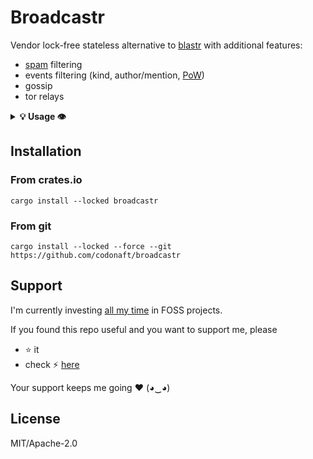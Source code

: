 # Broadcastr
Vendor lock-free stateless alternative to [blastr](https://github.com/MutinyWallet/blastr) with additional features:
- [spam](https://spam.nostr.band) filtering
- events filtering (kind, author/mention, [PoW](https://github.com/nostr-protocol/nips/blob/master/13.md))
- gossip
- tor relays

<details>
<summary><b>💡 Usage 👁️</b></summary>
<p>

```
Usage: broadcastr --listen <listen> --relay-sources <relay-sources> [--blocked-relays <blocked-relays>] [--tor-proxy <tor-proxy>] [--proxy <proxy>] [--min-pow <min-pow>] [--allowed-pubkeys <allowed-pubkeys>] [--max-events-per-min <max-events-per-min>] [--allowed-kinds <allowed-kinds>] [--disable-gossip] [--disable-spam-nostr-band] [--update-interval <update-interval>] [--max-backoff-interval <max-backoff-interval>] [--connection-timeout <connection-timeout>] [--request-timeout <request-timeout>] [--tcp-backlog <tcp-backlog>] [--max-msg-size <max-msg-size>] [--max-frame-size <max-frame-size>]

Broadcast nostr events to other relays

Options:
  --listen          the listener ws address (e.g. "ws://localhost:8080")
  --relay-sources   API endpoints/files with relay list (comma-separated, e.g.
                    "https://api.nostr.watch/v1/online,file:///path/to/relays-in-array.json")
  --blocked-relays  relays ignore-list (comma-separated, e.g.
                    "wss://nostr.mutinywallet.com,ws://1.2.3.4:9000"); put
                    public URL to your broadcastr here to avoid loops
  --tor-proxy       connect to tor onion relays using socks5 proxy (e.g.
                    "127.0.0.1:9050")
  --proxy           connect to all relays using socks5 proxy
  --min-pow         pow difficulty limit (NIP-13)
  --allowed-pubkeys authors or mentioned authors (comma-separated
                    hex/bech32/NIP-21 allow-list)
  --max-events-per-min
                    max events by author per minute (default is 5)
  --allowed-kinds   limit event kinds with (comma-separated allow-list, e.g
                    "0,1,3,5,6,7,4550,34550")
  --disable-gossip  don't discover additional relays from user profiles
  --disable-spam-nostr-band
                    don't use spam.nostr.band for spam filtering
  --update-interval relays and spam-lists update interval (default is 15m)
  --max-backoff-interval
                    max update backoff interval (default is 5m)
  --connection-timeout
                    connection timeout (default is 15s)
  --request-timeout request timeout (default is 10s)
  --tcp-backlog     max incoming connections per listener IP address
  --max-msg-size    event message size
  --max-frame-size  ws frame size
  -h, --help        display usage information
```

</p>
</details>

## Installation

### From crates.io
```
cargo install --locked broadcastr
```

### From git
```
cargo install --locked --force --git https://github.com/codonaft/broadcastr
```

## Support
I'm currently investing [all my time](https://codonaft.com/why) in FOSS projects.

If you found this repo useful and you want to support me, please
- ⭐ it
- check ⚡ [here](https://codonaft.com/sponsor)

Your support keeps me going ❤️ (◕‿◕)

## License
MIT/Apache-2.0
